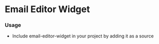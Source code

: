 # Email Editor Widget

### Usage
- Include email-editor-widget in your project by adding it as a source
